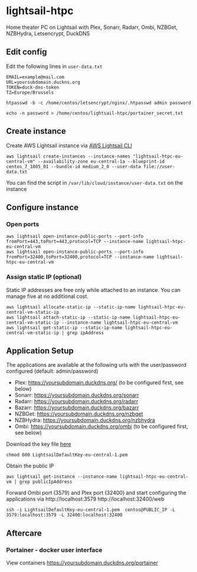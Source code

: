 # lightsail-htpc
Home theater PC on Lightsail with Plex, Sonarr, Radarr, Ombi, NZBGet, NZBHydra, Letsencrypt, DuckDNS

## Edit config
Edit the following lines in `user-data.txt` 
```
EMAIL=example@mail.com
URL=yoursubdomain.duckns.org
TOKEN=duck-dns-token
TZ=Europe/Brussels

htpasswd -b -c /home/centos/letsencrypt/nginx/.htpasswd admin password

echo -n password > /home/centos/lightsail-htpc/portainer_secret.txt
```

## Create instance
Create AWS Lightsail instance via [AWS Lightsail CLI](https://docs.aws.amazon.com/cli/latest/reference/lightsail/index.html "AWS Lightsail CLI")
```
aws lightsail create-instances --instance-names "lightsail-htpc-eu-central-vm" --availability-zone eu-central-1a --blueprint-id centos_7_1805_01 --bundle-id medium_2_0 --user-data file://user-data.txt
```
You can find the script in `/var/lib/cloud/instance/user-data.txt` on the instance

## Configure instance
### Open ports
```
aws lightsail open-instance-public-ports --port-info fromPort=443,toPort=443,protocol=TCP --instance-name lightsail-htpc-eu-central-vm
aws lightsail open-instance-public-ports --port-info fromPort=32400,toPort=32400,protocol=TCP --instance-name lightsail-htpc-eu-central-vm
```
### Assign static IP (optional)
Static IP addresses are free only while attached to an instance. You can manage five at no additional cost.
```
aws lightsail allocate-static-ip --static-ip-name lightsail-htpc-eu-central-vm-static-ip
aws lightsail attach-static-ip --static-ip-name lightsail-htpc-eu-central-vm-static-ip --instance-name lightsail-htpc-eu-central-vm
aws lightsail get-static-ip --static-ip-name lightsail-htpc-eu-central-vm-static-ip | grep ipAddress
```

## Application Setup
The applications are available at the following urls with the user/password configured (default: admin/password)
- Plex: https://yoursubdomain.duckdns.org/ (to be configured first, see below)
- Sonarr: https://yoursubdomain.duckdns.org/sonarr
- Radarr: https://yoursubdomain.duckdns.org/radarr
- Bazarr: https://yoursubdomain.duckdns.org/bazarr
- NZBGet: https://yoursubdomain.duckdns.org/nzbget
- NZBHydra: https://yoursubdomain.duckdns.org/nzbhydra
- Ombi: https://yoursubdomain.duckdns.org/ombi (to be configured first, see below)

Download the key file [here](https://lightsail.aws.amazon.com/ls/webapp/account/keys "AWS Lightsail keys")
```
chmod 600 LightsailDefaultKey-eu-central-1.pem 
```
Obtain the public IP
```
aws lightsail get-instance --instance-name lightsail-htpc-eu-central-vm | grep publicIpAddress
```
Forward Ombi port (3579) and Plex port (32400) and start configuring the applications via http://localhost:3579 http://localhost:32400/web
```
ssh -i LightsailDefaultKey-eu-central-1.pem  centos@PUBLIC_IP -L 3579:localhost:3579 -L 32400:localhost:32400
```

## Aftercare
### Portainer - docker user interface
View containers https://yoursubdomain.duckdns.org/portainer

